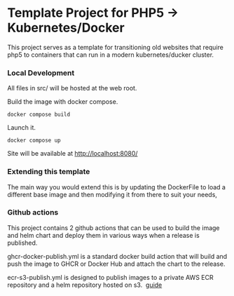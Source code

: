# Template Project for PHP5 -> Kubernetes/Docker

This project serves as a template for transitioning old websites that require php5 to containers that can run in a modern kubernetes/ducker cluster.

### Local Development

All files in src/ will be hosted at the web root.

Build the image with docker compose.

```shell
docker compose build
```

Launch it.

```shell
docker compose up
```

Site will be available at [http://localhost:8080/](http://localhost:8080/)

### Extending this template

The main way you would extend this is by updating the DockerFile to load a different base image and then modifying it from there to suit your needs, 

### Github actions

This project contains 2 github actions that can be used to build the image and helm chart and deploy them in various ways when a release is published.

ghcr-docker-publish.yml is a standard docker build action that will build and push the image to GHCR or Docker Hub and attach the chart to the release.

ecr-s3-publish.yml is designed to publish images to a private AWS ECR repository and a helm repository hosted on s3.  [guide](https://github.com/jgz/s3-auth-proxy#using-helm-s3-to-create-a-private-helm-chart-repo-that-can-be-used-with-flux2)
